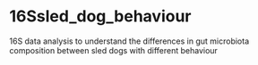 # 16Ssled_dog_behaviour
16S data analysis to understand the differences in gut microbiota composition between sled dogs with different behaviour

